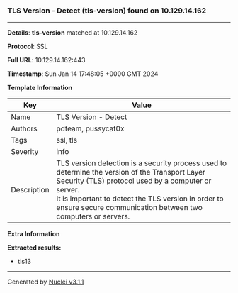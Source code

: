 ### TLS Version - Detect (tls-version) found on 10.129.14.162

----
**Details**: **tls-version** matched at 10.129.14.162

**Protocol**: SSL

**Full URL**: 10.129.14.162:443

**Timestamp**: Sun Jan 14 17:48:05 +0000 GMT 2024

**Template Information**

| Key | Value |
| --- | --- |
| Name | TLS Version - Detect |
| Authors | pdteam, pussycat0x |
| Tags | ssl, tls |
| Severity | info |
| Description | TLS version detection is a security process used to determine the version of the Transport Layer Security (TLS) protocol used by a computer or server.<br>It is important to detect the TLS version in order to ensure secure communication between two computers or servers.<br> |

**Extra Information**

**Extracted results:**

- tls13



----

Generated by [Nuclei v3.1.1](https://github.com/projectdiscovery/nuclei)